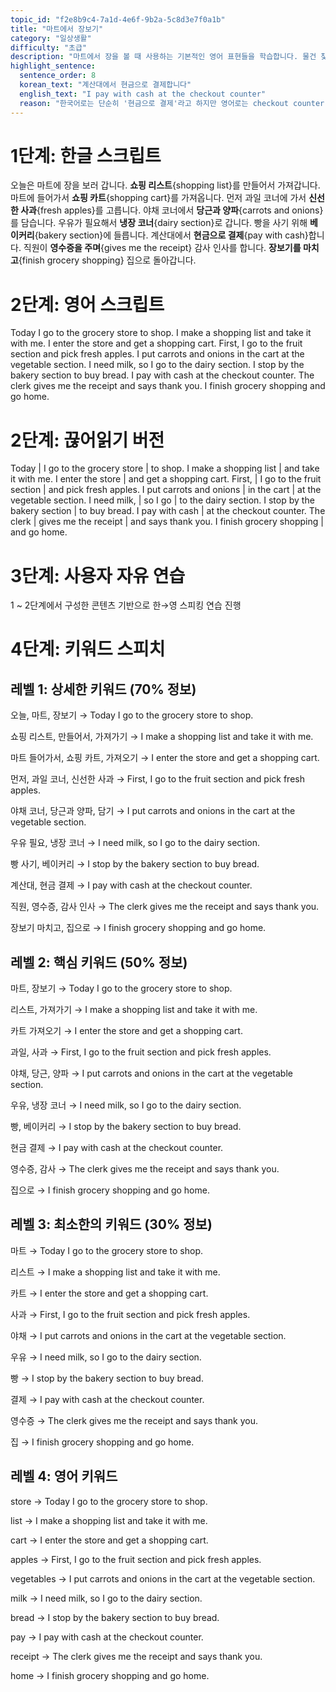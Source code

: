 ```yaml
---
topic_id: "f2e8b9c4-7a1d-4e6f-9b2a-5c8d3e7f0a1b"
title: "마트에서 장보기"
category: "일상생활"
difficulty: "초급"
description: "마트에서 장을 볼 때 사용하는 기본적인 영어 표현들을 학습합니다. 물건 찾기, 가격 묻기, 계산하기 등 실용적인 쇼핑 영어를 익힙니다."
highlight_sentence:
  sentence_order: 8
  korean_text: "계산대에서 현금으로 결제합니다"
  english_text: "I pay with cash at the checkout counter"
  reason: "한국어로는 단순히 '현금으로 결제'라고 하지만 영어로는 checkout counter, pay with cash 등 구체적인 표현이 필요한 문장"
---
```


# 1단계: 한글 스크립트

오늘은 마트에 장을 보러 갑니다.
**쇼핑 리스트**{shopping list}를 만들어서 가져갑니다.
마트에 들어가서 **쇼핑 카트**{shopping cart}를 가져옵니다.
먼저 과일 코너에 가서 **신선한 사과**{fresh apples}를 고릅니다.
야채 코너에서 **당근과 양파**{carrots and onions}를 담습니다.
우유가 필요해서 **냉장 코너**{dairy section}로 갑니다.
빵을 사기 위해 **베이커리**{bakery section}에 들릅니다.
계산대에서 **현금으로 결제**{pay with cash}합니다.
직원이 **영수증을 주며**{gives me the receipt} 감사 인사를 합니다.
**장보기를 마치고**{finish grocery shopping} 집으로 돌아갑니다.

# 2단계: 영어 스크립트

Today I go to the grocery store to shop.
I make a shopping list and take it with me.
I enter the store and get a shopping cart.
First, I go to the fruit section and pick fresh apples.
I put carrots and onions in the cart at the vegetable section.
I need milk, so I go to the dairy section.
I stop by the bakery section to buy bread.
I pay with cash at the checkout counter.
The clerk gives me the receipt and says thank you.
I finish grocery shopping and go home.

# 2단계: 끊어읽기 버전

Today | I go to the grocery store | to shop.
I make a shopping list | and take it with me.
I enter the store | and get a shopping cart.
First, | I go to the fruit section | and pick fresh apples.
I put carrots and onions | in the cart | at the vegetable section.
I need milk, | so I go | to the dairy section.
I stop by the bakery section | to buy bread.
I pay with cash | at the checkout counter.
The clerk | gives me the receipt | and says thank you.
I finish grocery shopping | and go home.

# 3단계: 사용자 자유 연습

1 ~ 2단계에서 구성한 콘텐츠 기반으로 한→영 스피킹 연습 진행

# 4단계: 키워드 스피치

## 레벨 1: 상세한 키워드 (70% 정보)

오늘, 마트, 장보기 → Today I go to the grocery store to shop.

쇼핑 리스트, 만들어서, 가져가기 → I make a shopping list and take it with me.

마트 들어가서, 쇼핑 카트, 가져오기 → I enter the store and get a shopping cart.

먼저, 과일 코너, 신선한 사과 → First, I go to the fruit section and pick fresh apples.

야채 코너, 당근과 양파, 담기 → I put carrots and onions in the cart at the vegetable section.

우유 필요, 냉장 코너 → I need milk, so I go to the dairy section.

빵 사기, 베이커리 → I stop by the bakery section to buy bread.

계산대, 현금 결제 → I pay with cash at the checkout counter.

직원, 영수증, 감사 인사 → The clerk gives me the receipt and says thank you.

장보기 마치고, 집으로 → I finish grocery shopping and go home.

## 레벨 2: 핵심 키워드 (50% 정보)

마트, 장보기 → Today I go to the grocery store to shop.

리스트, 가져가기 → I make a shopping list and take it with me.

카트 가져오기 → I enter the store and get a shopping cart.

과일, 사과 → First, I go to the fruit section and pick fresh apples.

야채, 당근, 양파 → I put carrots and onions in the cart at the vegetable section.

우유, 냉장 코너 → I need milk, so I go to the dairy section.

빵, 베이커리 → I stop by the bakery section to buy bread.

현금 결제 → I pay with cash at the checkout counter.

영수증, 감사 → The clerk gives me the receipt and says thank you.

집으로 → I finish grocery shopping and go home.

## 레벨 3: 최소한의 키워드 (30% 정보)

마트 → Today I go to the grocery store to shop.

리스트 → I make a shopping list and take it with me.

카트 → I enter the store and get a shopping cart.

사과 → First, I go to the fruit section and pick fresh apples.

야채 → I put carrots and onions in the cart at the vegetable section.

우유 → I need milk, so I go to the dairy section.

빵 → I stop by the bakery section to buy bread.

결제 → I pay with cash at the checkout counter.

영수증 → The clerk gives me the receipt and says thank you.

집 → I finish grocery shopping and go home.

## 레벨 4: 영어 키워드

store → Today I go to the grocery store to shop.

list → I make a shopping list and take it with me.

cart → I enter the store and get a shopping cart.

apples → First, I go to the fruit section and pick fresh apples.

vegetables → I put carrots and onions in the cart at the vegetable section.

milk → I need milk, so I go to the dairy section.

bread → I stop by the bakery section to buy bread.

pay → I pay with cash at the checkout counter.

receipt → The clerk gives me the receipt and says thank you.

home → I finish grocery shopping and go home.